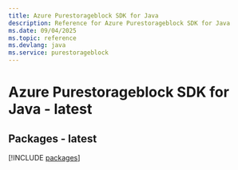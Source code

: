 ```yaml
---
title: Azure Purestorageblock SDK for Java
description: Reference for Azure Purestorageblock SDK for Java
ms.date: 09/04/2025
ms.topic: reference
ms.devlang: java
ms.service: purestorageblock
---
```

# Azure Purestorageblock SDK for Java - latest
## Packages - latest
[!INCLUDE [packages](purestorageblock-index.md)]